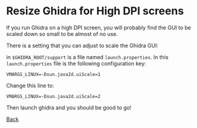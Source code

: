 # Resize Ghidra for High DPI screens

If you run Ghidra on a high DPI screen, you will probably find the GUI to be scaled down so small to be almost of no use.  

There is a setting that you can adjust to scale the Ghidra GUI:

in `$GHIDRA_ROOT/support` is a file named `launch.properties`.  In this `launch.properties` file is the following configuration key:

```
VMARGS_LINUX=-Dsun.java2d.uiScale=1
```

Change this line to:

```
VMARGS_LINUX=-Dsun.java2d.uiScale=2
```

Then launch ghidra and you should be good to go!

[Back](https://nstarke.github.io/)
